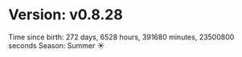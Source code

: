 # Version: v0.8.28
Time since birth: 272 days, 6528 hours, 391680 minutes, 23500800 seconds
Season: Summer ☀️

